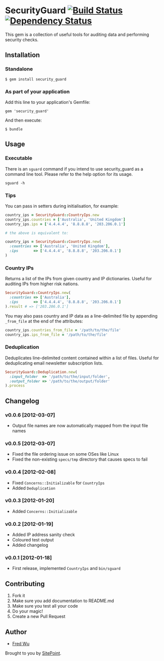 # SecurityGuard [![Build Status](https://secure.travis-ci.org/fredwu/security_guard.png?branch=master)](http://travis-ci.org/fredwu/security_guard) [![Dependency Status](https://gemnasium.com/fredwu/security_guard.png)](https://gemnasium.com/fredwu/security_guard)

This gem is a collection of useful tools for auditing data and performing security checks.

## Installation

### Standalone

    $ gem install security_guard

### As part of your application

Add this line to your application's Gemfile:

    gem 'security_guard'

And then execute:

    $ bundle

## Usage

### Executable

There is an `sguard` command if you intend to use security_guard as a command line tool. Please refer to the help option for its usage.

    sguard -h

### Tips

You can pass in setters during initialisation, for example:

```ruby
country_ips = SecurityGuard::CountryIps.new
country_ips.countries = ['Australia', 'United Kingdom']
country_ips.ips = ['4.4.4.4', '8.8.8.8', '203.206.0.1']

# the above is equivalent to:

country_ips = SecurityGuard::CountryIps.new(
  :countries => ['Australia', 'United Kingdom'],
  :ips       => ['4.4.4.4', '8.8.8.8', '203.206.0.1']
)
```

### Country IPs

Returns a list of the IPs from given country and IP dictionaries. Useful for auditing IPs from higher risk nations.

```ruby
SecurityGuard::CountryIps.new(
  :countries => ['Australia'],
  :ips       => ['4.4.4.4', '8.8.8.8', '203.206.0.1']
).result # => ['203.206.0.1']
```

You may also pass country and IP data as a line-delimited file by appending `_from_file` at the end of the attributes:

```ruby
country_ips.countries_from_file = '/path/to/the/file'
country_ips.ips_from_file = '/path/to/the/file'
```

### Deduplication

Deduplicates line-delimited content contained within a list of files. Useful for deduplicating email newsletter subscription lists.

```ruby
SecurityGuard::Deduplication.new(
  :input_folder  => '/path/to/the/input/folder',
  :output_folder => '/path/to/the/output/folder'
).process
```

## Changelog

### v0.0.6 [2012-03-07]

- Output file names are now automatically mapped from the input file names

### v0.0.5 [2012-03-07]

- Fixed the file ordering issue on some OSes like Linux
- Fixed the non-existing `specs/tmp` directory that causes specs to fail

### v0.0.4 [2012-02-08]

- Fixed `Concerns::Initializable` for `CountryIps`
- Added `Deduplication`

### v0.0.3 [2012-01-20]

- Added `Concerns::Initializable`

### v0.0.2 [2012-01-19]

- Added IP address sanity check
- Coloured test output
- Added changelog

### v0.0.1 [2012-01-18]

- First release, implemented `CountryIps` and `bin/sguard`

## Contributing

1. Fork it
2. Make sure you add documentation to README.md
3. Make sure you test all your code
4. Do your magic!
5. Create a new Pull Request

## Author

- [Fred Wu](http://fredwu.me/)

Brought to you by [SitePoint](http://www.sitepoint.com/).

